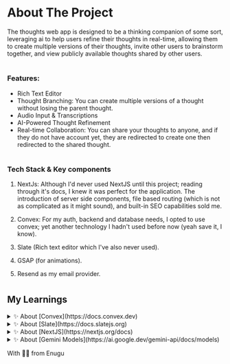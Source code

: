 # About The Project
The thoughts web app is designed to be a thinking companion of some sort, leveraging ai to help users refine their thoughts in real-time, allowing them to create multiple versions of their thoughts, invite other users to brainstorm together, and view publicly available thoughts shared by other users.

#

### Features:
- Rich Text Editor
- Thought Branching: You can create multiple versions of a thought without losing the parent thought.
- Audio Input & Transcriptions 
- AI-Powered Thought Refinement
- Real-time Collaboration: You can share your thoughts to anyone, and if they do not have account yet, they are redirected to create one then redirected to the shared thought.

#

### Tech Stack & Key components
1. NextJs: Although I'd never used NextJS until this project; reading through it's docs, I knew it was perfect for the application. The introduction of server side components, file based routing (which is not as complicated as it might sound), and built-in SEO capabilities sold me.

2. Convex: For my auth, backend and database needs, I opted to use convex; yet another technology I hadn't used before now (yeah save it, I know).

3. Slate (Rich text editor which I've also never used).

4. GSAP (for animations).

5. Resend as my email provider.

#

## My Learnings

<details>
  <summary>✨ About [Convex](https://docs.convex.dev)</summary> <br>
  When deploying a [convex app on vercel](https://docs.convex.dev/production/hosting/vercel), be sure to override the build command on vercel to be `npx convex deploy --cmd 'npm run build'` instead of the default `next build`. This ensures that your backend schemas, mutations and queries are deployed alongside the frontend hence the `-cmd npm run build`.
  
  Then you need to create a production deploy key on convex found in `settings -> URL & Deploy Key`, then set that deploy key as an enviroment variable in vercel.
  
  Also be sure to include the necessary production env variables on both convex and vercel. They are however, some variables that are only used by either convex or vercel; in that case you can just include that on the necessary platform.
  
  `✨ Noob Tip` 
  ```
  You don't need to create a different project on convex for your production enviroment, 
  the convex team already thought of that and allows a project to have dev and prod env.
  
  ```
  ---
  
  `💡IMPORTANT` <br>
  When using Github OAuth for authentification with convex, the Authorization call back URL shouldn't be set to the `.cloud` default endpoint that comes from the provided deployment URL from convex. 
  
  ```
  Deployment URL: https://gaitle-abena-396.convex.cloud
  Github Authorization callback URL: https://gaitle-abena-396.convex.site
  ```
  
  The reason for this is that the `.cloud` endpoint is reserved for backend API calls `(mutations, queries, actions, etc)` and does not have routes like `/api/auth/...`, that is set on the `.site` endpoint which hosts your app's HTTP endpoints.
  
  Be sure to include `NEXT_PUBLIC_CONVEX_URL: deplyment url from convex` as an environment variable on vercel, then `SITE_URL: domain url from vercel` on convex.
  
  
  `💡IMPORTANT` <br>
  Also set a `NEXTAUTH_URL: vercel-prod-domain-url` and `NEXTAUTH_SECRET: [generate-random-UUID](https://generate-secret.vercel.app/32)`
  
  The next-auth-url helps vercel build absolute URLs when necessary, by default NEXT regards your projects URL as `https://localhost:3000` and it auto detects this by default but on prod, you need to explicitly define your app's URL.
  
  Now the next-auth-secret on the other hand, is a special key used by vercel to encrpt all requests made by your application. If you do not set one yourself, a different one will be created on every deployment made.
</details>


<details>
  <summary>✨ About [Slate](https://docs.slatejs.org)</summary> <br>
  
  As opposed to other rich text editors, _slate_ provides a more flexible approach, they provide you with the tools you need to build whatever, it's then up to you what you do with them. This ofcourse is a gift and a curse as it has a bit of a learning curve, but it's relatively well documented and once you get a grasp of the concepts, it's incredibly easy to work with.
</details>


<details>
  <summary>✨ About [NextJS](https://nextjs.org/docs)</summary> <br>
  - When rendering lists in _NextJS/React_, you probably shouldn't use the index as the key prop, it is quite unreliable. If the list is updated in any way that affects it's length, that becomes problematic in very weird ways (and ofcourse I didn't make this rookie mistake... just sharing it 🥲).
  
  - React state's are not very reliable when used for synchronous operations, use refs in addition to the states so you can trigger a rerender and still have your application working.
</details>


<details>
  <summary>✨ About [Gemini Models](https://ai.google.dev/gemini-api/docs/models)</summary> <br>
  To get a list of the models available to you, run this command in the terminal: <br>
  
  ```
  curl "https://generativelanguage.googleapis.com/v1beta/models?key=$Your_GEMINI_API_KEY"
  
  ```
  
  Then choose a model from there that best fits your needs, you can find more info about these models from the [Gemini's Docs](https://ai.google.dev/gemini-api/docs/models)
  
  This helps you avoid runtime errors such as: <br>
  
  ```
  28/09/2025, 12:10:12 [CONVEX A(refine:refineThought)] Uncaught Error: Gemini API error: 404 - {
    "error": {
      "code": 404,
      "message": "models/gemini-1.5-flash is not found for API version v1beta, or is not supported for generateContent. Call ListModels to see the list of available models and their supported methods.",
      "status": "NOT_FOUND"
    }
  }
  
  ```
  
  `💡IMPORTANT`
  ```
  
  The temperature parameter parsed to the generationConfig object of a request to an LLM
  controls the how strictly the LLM follows your instructions without getting creative.
  
  Most LLMS go up to 3, but 0.1 - 0.5 is great for the most reliable responses.
  
  Also, the maxOutputTokens parameter can break your logic if it's set too low and the 
  LLM doesn't have enough characters left to fit your content structure, so always set 
  it to a little more that you need.
  
  ```
</details>

With 💖💌 from Enugu
